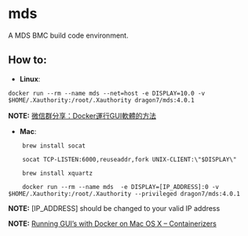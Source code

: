 # mds

A MDS BMC build code environment.

## How to:
- __Linux__:

```
docker run --rm --name mds --net=host -e DISPLAY=10.0 -v $HOME/.Xauthority:/root/.Xauthority dragon7/mds:4.0.1
```

__NOTE:__ [微信群分享：Docker運行GUI軟體的方法](https://www.csdn.net/article/2015-07-30/2825340)


- __Mac__:

```
    brew install socat

    socat TCP-LISTEN:6000,reuseaddr,fork UNIX-CLIENT:\"$DISPLAY\"

    brew install xquartz

    docker run --rm --name mds  -e DISPLAY=[IP_ADDRESS]:0 -v $HOME/.Xauthority:/root/.Xauthority --privileged dragon7/mds:4.0.1
```
__NOTE:__ [IP_ADDRESS] should be changed to your valid IP address

__NOTE:__ [Running GUI’s with Docker on Mac OS X – Containerizers](https://cntnr.io/running-guis-with-docker-on-mac-os-x-a14df6a76efc)